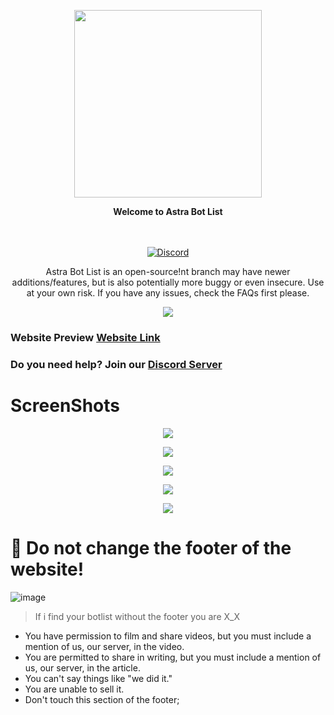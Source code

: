 <p align="center">
  <img src="https://media.discordapp.net/attachments/846824301676068874/847413435129135124/logo.png" width="300">
</p>

<p align="center">
  <b>Welcome to Astra Bot List</b>
</p>

<p align="center">
    <br/><br/>
    <a href="https://discord.gg/sQQFSnQhdt" target="_blank">
        <img src="https://img.shields.io/discord/793149744847257600?label=SUPPORT%20SERVER&style=for-the-badge" alt="Discord" />
    </a>
</p>

<p align="center">
  Astra Bot List is an open-source!nt branch may have newer additions/features, but is also potentially more buggy or even insecure. Use at your own risk. If you have any issues, check the FAQs first please.
</p>
<p align="center">
  <img src="https://imgur.com/1VuRUuT.png">
</p>

### Website Preview [Website Link](https://beta.astrabots.xyz/)
### Do you need help? Join our [Discord Server](https://astrabots.xyz/join)

# ScreenShots
<p align="center">
  <img src="https://user-images.githubusercontent.com/39243722/120173269-8a436200-c20c-11eb-84cc-18115a4be76c.png">
</p>
<p align="center">
  <img src="https://user-images.githubusercontent.com/39243722/120173403-acd57b00-c20c-11eb-8b2e-e5e3b09dcc69.png">
</p>
<p align="center">
  <img src="https://user-images.githubusercontent.com/39243722/120173517-c5459580-c20c-11eb-96e3-2683d73c456f.png">
</p>
<p align="center">
  <img src="https://user-images.githubusercontent.com/39243722/119623679-191d3c80-be11-11eb-9191-5f8bbd8d7bbc.png">
</p>
<p align="center">
  <img src="https://user-images.githubusercontent.com/39243722/119623756-29cdb280-be11-11eb-8bd0-d5e56a588c68.png">
</p>

# 📝 Do not change the footer of the website!
![image](https://user-images.githubusercontent.com/39243722/120484161-7722c480-c3bb-11eb-8850-85a83bf3ab9d.png)
> If i find your botlist without the footer you are X_X
- You have permission to film and share videos, but you must include a mention of us, our server, in the video.
- You are permitted to share in writing, but you must include a mention of us, our server, in the article.
- You can't say things like "we did it."
- You are unable to sell it.
- Don't touch this section of the footer;
